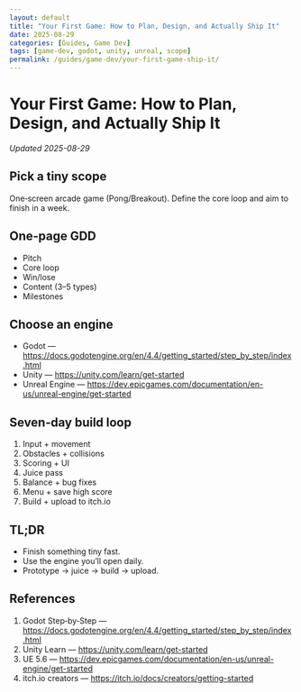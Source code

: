 ```yaml
---
layout: default
title: "Your First Game: How to Plan, Design, and Actually Ship It"
date: 2025-08-29
categories: [Guides, Game Dev]
tags: [game-dev, godot, unity, unreal, scope]
permalink: /guides/game-dev/your-first-game-ship-it/
---
```


# Your First Game: How to Plan, Design, and Actually Ship It

*Updated 2025-08-29*

## Pick a tiny scope
One‑screen arcade game (Pong/Breakout). Define the core loop and aim to finish in a week.

## One‑page GDD
- Pitch
- Core loop
- Win/lose
- Content (3–5 types)
- Milestones

## Choose an engine
- Godot — https://docs.godotengine.org/en/4.4/getting_started/step_by_step/index.html
- Unity — https://unity.com/learn/get-started
- Unreal Engine — https://dev.epicgames.com/documentation/en-us/unreal-engine/get-started

## Seven‑day build loop
1. Input + movement
2. Obstacles + collisions
3. Scoring + UI
4. Juice pass
5. Balance + bug fixes
6. Menu + save high score
7. Build + upload to itch.io

## TL;DR
- Finish something tiny fast.
- Use the engine you’ll open daily.
- Prototype → juice → build → upload.

## References
1. Godot Step‑by‑Step — https://docs.godotengine.org/en/4.4/getting_started/step_by_step/index.html  
2. Unity Learn — https://unity.com/learn/get-started  
3. UE 5.6 — https://dev.epicgames.com/documentation/en-us/unreal-engine/get-started  
4. itch.io creators — https://itch.io/docs/creators/getting-started
